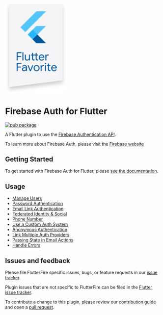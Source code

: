 [<img src="https://raw.githubusercontent.com/FirebaseExtended/flutterfire/master/resources/flutter_favorite.png" width="200" />](https://flutter.dev/docs/development/packages-and-plugins/favorites)

# Firebase Auth for Flutter
[![pub package](https://img.shields.io/pub/v/firebase_auth.svg)](https://pub.dev/packages/firebase_auth)

A Flutter plugin to use the [Firebase Authentication API](https://firebase.google.com/products/auth/).

To learn more about Firebase Auth, please visit the [Firebase website](https://firebase.google.com/products/auth)

## Getting Started

To get started with Firebase Auth for Flutter, please [see the documentation](https://firebase.flutter.dev/docs/auth/overview).

## Usage

* [Manage Users](https://firebase.google.com/docs/auth/flutter/manage-users)
* [Password Authentication](https://firebase.google.com/docs/auth/flutter/password-auth)
* [Email Link Authentication](https://firebase.google.com/docs/auth/flutter/email-link-auth)
* [Federated Identity & Social](https://firebase.google.com/docs/auth/flutter/federated-auth)
* [Phone Number](https://firebase.google.com/docs/auth/flutter/phone-auth)
* [Use a Custom Auth System](https://firebase.google.com/docs/auth/flutter/custom-auth)
* [Anonymous Authentication](https://firebase.google.com/docs/auth/flutter/anonymous-auth)
* [Link Multiple Auth Providers](https://firebase.google.com/docs/auth/flutter/account-linking)
* [Passing State in Email Actions](https://firebase.google.com/docs/auth/flutter/passing-state-in-email-actions)
* [Handle Errors](https://firebase.google.com/docs/auth/flutter/errors)

## Issues and feedback

Please file FlutterFire specific issues, bugs, or feature requests in our [issue tracker](https://github.com/FirebaseExtended/flutterfire/issues/new).

Plugin issues that are not specific to FlutterFire can be filed in the [Flutter issue tracker](https://github.com/flutter/flutter/issues/new).

To contribute a change to this plugin,
please review our [contribution guide](https://github.com/FirebaseExtended/flutterfire/blob/master/CONTRIBUTING.md)
and open a [pull request](https://github.com/FirebaseExtended/flutterfire/pulls).
